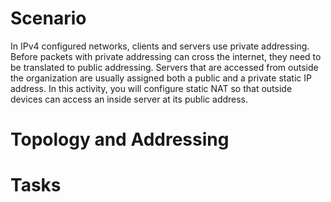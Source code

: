 # Scenario
In IPv4 configured networks, clients and servers use private addressing. Before packets with private addressing can cross the internet, they need to be translated to public addressing. Servers that are accessed from outside the organization are usually assigned both a public and a private static IP address. In this activity, you will configure static NAT so that outside devices can access an inside server at its public address.

# Topology and Addressing
# Tasks 

